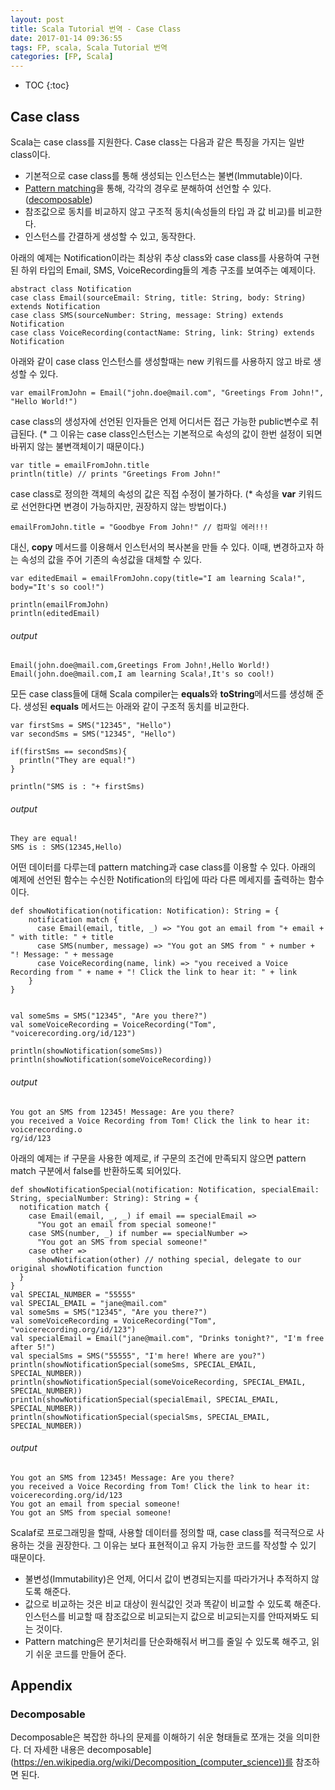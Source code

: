 ```yaml
---
layout: post
title: Scala Tutorial 번역 - Case Class
date: 2017-01-14 09:36:55
tags: FP, scala, Scala Tutorial 번역
categories: [FP, Scala]
---
```


* TOC
{:toc}

## Case class
Scala는 case class를 지원한다. Case class는 다음과 같은 특징을 가지는 일반 class이다.
- 기본적으로 case class를 통해 생성되는 인스턴스는 불변(Immutable)이다.
- [Pattern matching](http://docs.scala-lang.org/tutorials/tour/pattern-matching.html)을 통해, 각각의 경우로 분해하여 선언할 수 있다.([decomposable](https://en.wikipedia.org/wiki/Decomposition_(computer_science)))
- 참조값으로 동치를 비교하지 않고 구조적 동치(속성들의 타입 과 값 비교)를 비교한다.
- 인스턴스를 간결하게 생성할 수 있고, 동작한다.

아래의 예제는 Notification이라는 최상위 추상 class와 case class를 사용하여 구현된 하위 타입의 Email, SMS, VoiceRecording들의 계층 구조를 보여주는 예제이다.

```
abstract class Notification
case class Email(sourceEmail: String, title: String, body: String) extends Notification
case class SMS(sourceNumber: String, message: String) extends Notification
case class VoiceRecording(contactName: String, link: String) extends Notification

```

아래와 같이 case class 인스턴스를 생성할때는 new 키워드를 사용하지 않고 바로 생성할 수 있다.

```
var emailFromJohn = Email("john.doe@mail.com", "Greetings From John!", "Hello World!")
```

case class의 생성자에 선언된 인자들은 언제 어디서든 접근 가능한 public변수로 취급된다.
(* 그 이유는 case class인스턴스는 기본적으로 속성의 값이 한번 설정이 되면 바뀌지 않는 불변객체이기 때문이다.)

```
var title = emailFromJohn.title
println(title) // prints "Greetings From John!"
```
case class로 정의한 객체의 속성의 값은 직접 수정이 불가하다. (* 속성을  **var** 키워드로 선언한다면 변경이 가능하지만, 권장하지 않는 방법이다.)

```
emailFromJohn.title = "Goodbye From John!" // 컴파일 에러!!!
```
대신, **copy** 메서드를 이용해서 인스턴서의 복사본을 만들 수 있다. 이때, 변경하고자 하는 속성의 값을 주어 기존의 속성값을 대체할 수 있다.

```
var editedEmail = emailFromJohn.copy(title="I am learning Scala!", body="It's so cool!")

println(emailFromJohn)
println(editedEmail)

```

###### output
```
Email(john.doe@mail.com,Greetings From John!,Hello World!)
Email(john.doe@mail.com,I am learning Scala!,It's so cool!)
```

모든 case class들에 대해 Scala compiler는 **equals**와 **toString**메서드를 생성해 준다. 생성된 **equals** 메서드는 아래와 같이 구조적 동치를 비교한다.

```
var firstSms = SMS("12345", "Hello")
var secondSms = SMS("12345", "Hello")

if(firstSms == secondSms){
  println("They are equal!")
}

println("SMS is : "+ firstSms)
```

###### output

```
They are equal!
SMS is : SMS(12345,Hello)
```

어떤 데이터를 다루는데 pattern matching과 case class를 이용할 수 있다. 아래의 예제에 선언된 함수는 수신한 Notification의 타입에 따라 다른 메세지를 출력하는 함수이다.

```
def showNotification(notification: Notification): String = {
    notification match {
      case Email(email, title, _) => "You got an email from "+ email + " with title: " + title
      case SMS(number, message) => "You got an SMS from " + number + "! Message: " + message
      case VoiceRecording(name, link) => "you received a Voice Recording from " + name + "! Click the link to hear it: " + link
    }
}


val someSms = SMS("12345", "Are you there?")
val someVoiceRecording = VoiceRecording("Tom", "voicerecording.org/id/123")

println(showNotification(someSms))
println(showNotification(someVoiceRecording))

```

###### output

```
You got an SMS from 12345! Message: Are you there?
you received a Voice Recording from Tom! Click the link to hear it: voicerecording.o
rg/id/123
```

아래의 예제는 if 구문을 사용한 예제로, if 구문의 조건에 만족되지 않으면 pattern match 구분에서 false를 반환하도록 되어있다.

```
def showNotificationSpecial(notification: Notification, specialEmail: String, specialNumber: String): String = {
  notification match {
    case Email(email, _, _) if email == specialEmail =>
      "You got an email from special someone!"
    case SMS(number, _) if number == specialNumber =>
      "You got an SMS from special someone!"
    case other =>
      showNotification(other) // nothing special, delegate to our original showNotification function   
  }
}
val SPECIAL_NUMBER = "55555"
val SPECIAL_EMAIL = "jane@mail.com"
val someSms = SMS("12345", "Are you there?")
val someVoiceRecording = VoiceRecording("Tom", "voicerecording.org/id/123")
val specialEmail = Email("jane@mail.com", "Drinks tonight?", "I'm free after 5!")
val specialSms = SMS("55555", "I'm here! Where are you?")
println(showNotificationSpecial(someSms, SPECIAL_EMAIL, SPECIAL_NUMBER))
println(showNotificationSpecial(someVoiceRecording, SPECIAL_EMAIL, SPECIAL_NUMBER))
println(showNotificationSpecial(specialEmail, SPECIAL_EMAIL, SPECIAL_NUMBER))
println(showNotificationSpecial(specialSms, SPECIAL_EMAIL, SPECIAL_NUMBER))
```

###### output

```
You got an SMS from 12345! Message: Are you there?
you received a Voice Recording from Tom! Click the link to hear it: voicerecording.org/id/123
You got an email from special someone!
You got an SMS from special someone!
```

Scalaf로 프로그래밍을 할때, 사용할 데이터를 정의할 때, case class를 적극적으로 사용하는 것을 권장한다. 그 이유는 보다 표현적이고 유지 가능한 코드를 작성할 수 있기 때문이다.
- 불변성(Immutability)은 언제, 어디서 값이 변경되는지를 따라가거나 추적하지 않도록 해준다.
- 값으로 비교하는 것은 비교 대상이 원식값인 것과 똑같이 비교할 수 있도록 해준다. 인스턴스를 비교할 때 참조값으로 비교되는지 값으로 비교되는지를 안따져봐도 되는 것이다.
- Pattern matching은 분기처리를 단순화해줘서 버그를 줄일 수 있도록 해주고, 읽기 쉬운 코드를 만들어 준다.




## Appendix
### Decomposable
Decomposable은 복잡한 하나의 문제를 이해하기 쉬운 형태들로 쪼개는 것을 의미한다. 더 자세한 내용은 decomposable](https://en.wikipedia.org/wiki/Decomposition_(computer_science))를 참조하면 된다.
